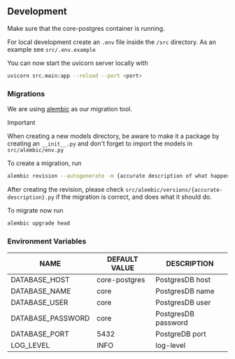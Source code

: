 ## Development

Make sure that the core-postgres container is running.

For local development create an `.env` file inside the `/src` directory.
As an example see `src/.env.example`

You can now start the uvicorn server locally with

```sh
uvicorn src.main:app --reload --port <port>
```

### Migrations

We are using [alembic](https://alembic.sqlalchemy.org/en/latest/) as our migration tool.

> [!IMPORTANT]
> When creating a new models directory, be aware to make it a package by creating an `__init__.py`
> and don't forget to import the models in `src/alembic/env.py`

To create a migration, run

```sh
alembic revision --autogenerate -m {accurate description of what happens}
```

After creating the revision, please check `src/alembic/versions/{accurate-description}.py`
if the migration is correct, and does what it should do.

To migrate now run

```sh
alembic upgrade head
```

### Environment Variables

| NAME              | DEFAULT VALUE | DESCRIPTION         |
| ----------------- | ------------- | ------------------- |
| DATABASE_HOST     | core-postgres | PostgresDB host     |
| DATABASE_NAME     | core          | PostgresDB name     |
| DATABASE_USER     | core          | PostgresDB user     |
| DATABASE_PASSWORD | core          | PostgresDB password |
| DATABASE_PORT     | 5432          | PostgreDB port      |
| LOG_LEVEL         | INFO          | log-level           |

